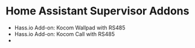# Home Assistant Supervisor Addons
- Hass.io Add-on: Kocom Wallpad with RS485
- Hass.io Add-on: Kocom Call with RS485
- 
